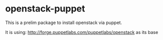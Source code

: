 openstack-puppet
================

This is a prelim package to install openstack via puppet.

It is using: http://forge.puppetlabs.com/puppetlabs/openstack as its base
